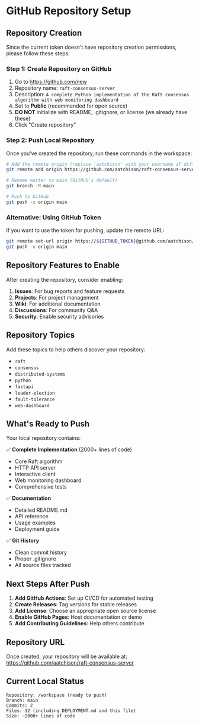 # GitHub Repository Setup

## Repository Creation

Since the current token doesn't have repository creation permissions, please follow these steps:

### Step 1: Create Repository on GitHub

1. Go to https://github.com/new
2. Repository name: `raft-consensus-server`
3. Description: `A complete Python implementation of the Raft consensus algorithm with web monitoring dashboard`
4. Set to **Public** (recommended for open source)
5. **DO NOT** initialize with README, .gitignore, or license (we already have these)
6. Click "Create repository"

### Step 2: Push Local Repository

Once you've created the repository, run these commands in the workspace:

```bash
# Add the remote origin (replace 'aatchison' with your username if different)
git remote add origin https://github.com/aatchison/raft-consensus-server.git

# Rename master to main (GitHub's default)
git branch -M main

# Push to GitHub
git push -u origin main
```

### Alternative: Using GitHub Token

If you want to use the token for pushing, update the remote URL:

```bash
git remote set-url origin https://${GITHUB_TOKEN}@github.com/aatchison/raft-consensus-server.git
git push -u origin main
```

## Repository Features to Enable

After creating the repository, consider enabling:

1. **Issues**: For bug reports and feature requests
2. **Projects**: For project management
3. **Wiki**: For additional documentation
4. **Discussions**: For community Q&A
5. **Security**: Enable security advisories

## Repository Topics

Add these topics to help others discover your repository:
- `raft`
- `consensus`
- `distributed-systems`
- `python`
- `fastapi`
- `leader-election`
- `fault-tolerance`
- `web-dashboard`

## What's Ready to Push

Your local repository contains:

✅ **Complete Implementation** (2000+ lines of code)
- Core Raft algorithm
- HTTP API server
- Interactive client
- Web monitoring dashboard
- Comprehensive tests

✅ **Documentation**
- Detailed README.md
- API reference
- Usage examples
- Deployment guide

✅ **Git History**
- Clean commit history
- Proper .gitignore
- All source files tracked

## Next Steps After Push

1. **Add GitHub Actions**: Set up CI/CD for automated testing
2. **Create Releases**: Tag versions for stable releases
3. **Add License**: Choose an appropriate open source license
4. **Enable GitHub Pages**: Host documentation or demo
5. **Add Contributing Guidelines**: Help others contribute

## Repository URL

Once created, your repository will be available at:
https://github.com/aatchison/raft-consensus-server

## Current Local Status

```
Repository: /workspace (ready to push)
Branch: main
Commits: 2
Files: 12 (including DEPLOYMENT.md and this file)
Size: ~2000+ lines of code
```